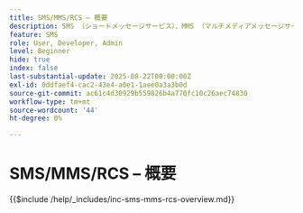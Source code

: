 ```yaml
---
title: SMS/MMS/RCS – 概要
description: SMS （ショートメッセージサービス）、MMS （マルチメディアメッセージサービス）、RCS （リッチ通信サービス）は、アプリやインターネット接続（SMS/MMS）を必要とせずに、ユーザーの電話番号に直接アクセスできるモバイルメッセージチャネルです
feature: SMS
role: User, Developer, Admin
level: Beginner
hide: true
index: false
last-substantial-update: 2025-08-22T00:00:00Z
exl-id: 0ddfaef4-cac2-43e4-a0e1-1aee0a3a3b0d
source-git-commit: ac61c4d30929b559826b4a770fc10c26aec74830
workflow-type: tm+mt
source-wordcount: '44'
ht-degree: 0%

---
```


# SMS/MMS/RCS – 概要

{{$include /help/_includes/inc-sms-mms-rcs-overview.md}}

